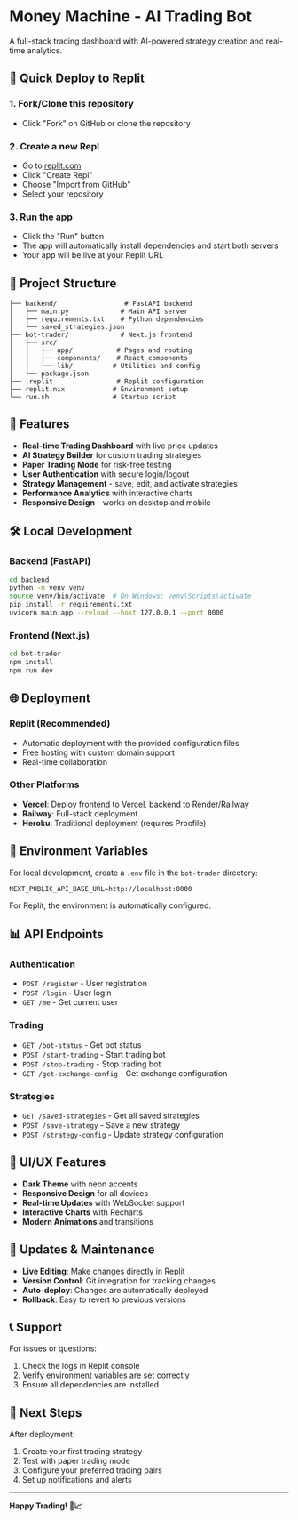 # Money Machine - AI Trading Bot

A full-stack trading dashboard with AI-powered strategy creation and real-time analytics.

## 🚀 Quick Deploy to Replit

### 1. Fork/Clone this repository
- Click "Fork" on GitHub or clone the repository

### 2. Create a new Repl
- Go to [replit.com](https://replit.com)
- Click "Create Repl"
- Choose "Import from GitHub"
- Select your repository

### 3. Run the app
- Click the "Run" button
- The app will automatically install dependencies and start both servers
- Your app will be live at your Replit URL

## 📁 Project Structure

```
├── backend/                 # FastAPI backend
│   ├── main.py             # Main API server
│   ├── requirements.txt    # Python dependencies
│   └── saved_strategies.json
├── bot-trader/             # Next.js frontend
│   ├── src/
│   │   ├── app/           # Pages and routing
│   │   ├── components/    # React components
│   │   └── lib/          # Utilities and config
│   └── package.json
├── .replit                # Replit configuration
├── replit.nix            # Environment setup
└── run.sh                # Startup script
```

## 🔧 Features

- **Real-time Trading Dashboard** with live price updates
- **AI Strategy Builder** for custom trading strategies
- **Paper Trading Mode** for risk-free testing
- **User Authentication** with secure login/logout
- **Strategy Management** - save, edit, and activate strategies
- **Performance Analytics** with interactive charts
- **Responsive Design** - works on desktop and mobile

## 🛠️ Local Development

### Backend (FastAPI)
```bash
cd backend
python -m venv venv
source venv/bin/activate  # On Windows: venv\Scripts\activate
pip install -r requirements.txt
uvicorn main:app --reload --host 127.0.0.1 --port 8000
```

### Frontend (Next.js)
```bash
cd bot-trader
npm install
npm run dev
```

## 🌐 Deployment

### Replit (Recommended)
- Automatic deployment with the provided configuration files
- Free hosting with custom domain support
- Real-time collaboration

### Other Platforms
- **Vercel**: Deploy frontend to Vercel, backend to Render/Railway
- **Railway**: Full-stack deployment
- **Heroku**: Traditional deployment (requires Procfile)

## 🔐 Environment Variables

For local development, create a `.env` file in the `bot-trader` directory:

```env
NEXT_PUBLIC_API_BASE_URL=http://localhost:8000
```

For Replit, the environment is automatically configured.

## 📊 API Endpoints

### Authentication
- `POST /register` - User registration
- `POST /login` - User login
- `GET /me` - Get current user

### Trading
- `GET /bot-status` - Get bot status
- `POST /start-trading` - Start trading bot
- `POST /stop-trading` - Stop trading bot
- `GET /get-exchange-config` - Get exchange configuration

### Strategies
- `GET /saved-strategies` - Get all saved strategies
- `POST /save-strategy` - Save a new strategy
- `POST /strategy-config` - Update strategy configuration

## 🎨 UI/UX Features

- **Dark Theme** with neon accents
- **Responsive Design** for all devices
- **Real-time Updates** with WebSocket support
- **Interactive Charts** with Recharts
- **Modern Animations** and transitions

## 🔄 Updates & Maintenance

- **Live Editing**: Make changes directly in Replit
- **Version Control**: Git integration for tracking changes
- **Auto-deploy**: Changes are automatically deployed
- **Rollback**: Easy to revert to previous versions

## 📞 Support

For issues or questions:
1. Check the logs in Replit console
2. Verify environment variables are set correctly
3. Ensure all dependencies are installed

## 🚀 Next Steps

After deployment:
1. Create your first trading strategy
2. Test with paper trading mode
3. Configure your preferred trading pairs
4. Set up notifications and alerts

---

**Happy Trading! 🚀📈** 